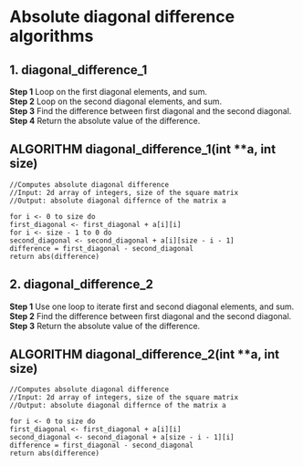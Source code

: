 # Absolute diagonal difference algorithms

## 1. diagonal_difference_1

**Step 1** Loop on the first diagonal elements, and sum. <br>
**Step 2** Loop on the second diagonal elements, and sum. <br>
**Step 3** Find the difference between first diagonal and the second diagonal. <br>
**Step 4** Return the absolute value of the difference.

## ALGORITHM diagonal_difference_1(int **a, int size)
	//Computes absolute diagonal difference
	//Input: 2d array of integers, size of the square matrix
	//Output: absolute diagonal differnce of the matrix a

	for i <- 0 to size do
	first_diagonal <- first_diagonal + a[i][i]
	for i <- size - 1 to 0 do
	second_diagonal <- second_diagonal + a[i][size - i - 1]
	difference = first_diagonal - second_diagonal
	return abs(difference)

## 2. diagonal_difference_2

**Step 1** Use one loop to iterate first and second diagonal elements, and sum. <br>
**Step 2** Find the difference between first diagonal and the second diagonal. <br>
**Step 3** Return the absolute value of the difference.

## ALGORITHM diagonal_difference_2(int **a, int size)
	//Computes absolute diagonal difference
	//Input: 2d array of integers, size of the square matrix
	//Output: absolute diagonal differnce of the matrix a

	for i <- 0 to size do
	first_diagonal <- first_diagonal + a[i][i]
	second_diagonal <- second_diagonal + a[size - i - 1][i]
	difference = first_diagonal - second_diagonal
	return abs(difference)